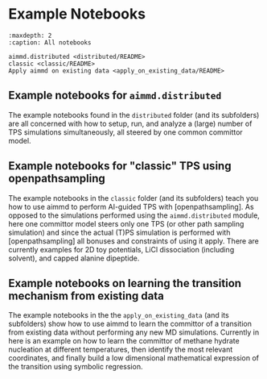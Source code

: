 # Example Notebooks

```{toctree}
:maxdepth: 2
:caption: All notebooks

aimmd.distributed <distributed/README>
classic <classic/README>
Apply aimmd on existing data <apply_on_existing_data/README>
```

## Example notebooks for ``aimmd.distributed``

The example notebooks found in the ``distributed`` folder (and its subfolders) are all concerned with how to setup, run, and analyze a (large) number of TPS simulations simultaneously, all steered by one common committor model.

## Example notebooks for "classic" TPS using openpathsampling

The example notebooks in the ``classic`` folder (and its subfolders) teach you how to use aimmd to perform AI-guided TPS with [openpathsampling].
As opposed to the simulations performed using the ``aimmd.distributed`` module, here one committor model steers only one TPS (or other path sampling simulation) and since the actual (T)PS simulation is performed with [openpathsampling] all bonuses and constraints of using it apply.
There are currently examples for 2D toy potentials, LiCl dissociation (including solvent), and capped alanine dipeptide.

## Example notebooks on learning the transition mechanism from existing data

The example notebooks in the the ``apply_on_existing_data`` (and its subfolders) show how to use aimmd to learn the committor of a transition from existing data without performing any new MD simulations.
Currently in here is an example on how to learn the committor of methane hydrate nucleation at different temperatures, then identify the most relevant coordinates, and finally build a low dimensional mathematical expression of the transition using symbolic regression.
